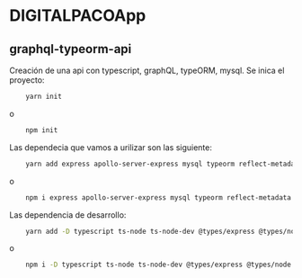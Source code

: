 # DIGITALPACOApp

## graphql-typeorm-api

Creación de una api con typescript, graphQL, typeORM, mysql. Se inica el proyecto:

```bash
    yarn init
```

o

```bash
    npm init
```

Las dependecia que vamos a urilizar son las siguiente: 
```bash
    yarn add express apollo-server-express mysql typeorm reflect-metadata type-graphql
```
o

```bash
    npm i express apollo-server-express mysql typeorm reflect-metadata type-graphql
```

Las dependencia de desarrollo:

```bash
    yarn add -D typescript ts-node ts-node-dev @types/express @types/node @types/node-dev
```

o

```bash
    npm i -D typescript ts-node ts-node-dev @types/express @types/node @types/node-dev
```